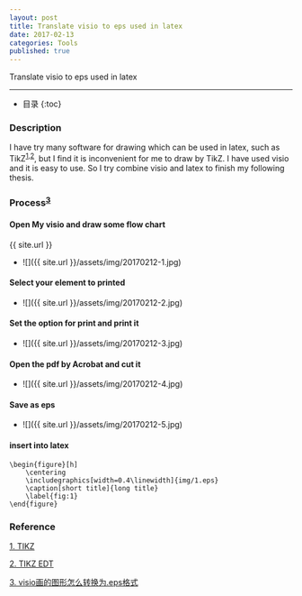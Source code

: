 ```yaml
---
layout: post
title: Translate visio to eps used in latex
date: 2017-02-13
categories: Tools
published: true
---
```


Translate visio to eps used in latex

---

- 目录
{:toc}

### Description
I have try many software for drawing which can be used in latex, such as TikZ<sup>[1](#ref.1),[2](#ref.2)</sup>, but I find it is inconvenient for me to draw by TikZ. I have used visio and it is easy to use. So I try combine visio and latex to finish my following thesis. 

### Process<sup>[3](#ref.3)</sup>

#### Open My visio and draw some flow chart
{{ site.url }}
- ![]({{ site.url }}/assets/img/20170212-1.jpg)
  
#### Select your element to printed
- ![]({{ site.url }}/assets/img/20170212-2.jpg)
  
#### Set the option for print and print it
- ![]({{ site.url }}/assets/img/20170212-3.jpg)
  
#### Open the pdf by Acrobat and cut it
- ![]({{ site.url }}/assets/img/20170212-4.jpg)
  
#### Save as eps
- ![]({{ site.url }}/assets/img/20170212-5.jpg)
  
#### insert into latex
```
\begin{figure}[h]
	\centering
	\includegraphics[width=0.4\linewidth]{img/1.eps}
	\caption[short title]{long title}
	\label{fig:1}
\end{figure}
```

### Reference
[1. TIKZ](http://www.texample.net/tikz/) <a id= "ref.1"></a>

[2. TIKZ EDT](http://tikzedt.org/index.html)<a id= "ref.2"></a>

[3. visio画的图形怎么转换为.eps格式](http://jingyan.baidu.com/article/f0e83a259ad7c222e5910107.html) <a id = "ref.3"></a>
